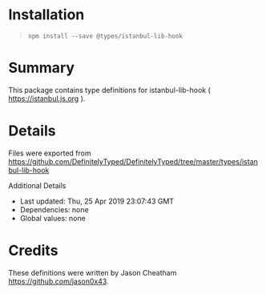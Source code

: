 # Installation
> `npm install --save @types/istanbul-lib-hook`

# Summary
This package contains type definitions for istanbul-lib-hook ( https://istanbul.js.org ).

# Details
Files were exported from https://github.com/DefinitelyTyped/DefinitelyTyped/tree/master/types/istanbul-lib-hook

Additional Details
 * Last updated: Thu, 25 Apr 2019 23:07:43 GMT
 * Dependencies: none
 * Global values: none

# Credits
These definitions were written by Jason Cheatham <https://github.com/jason0x43>.
